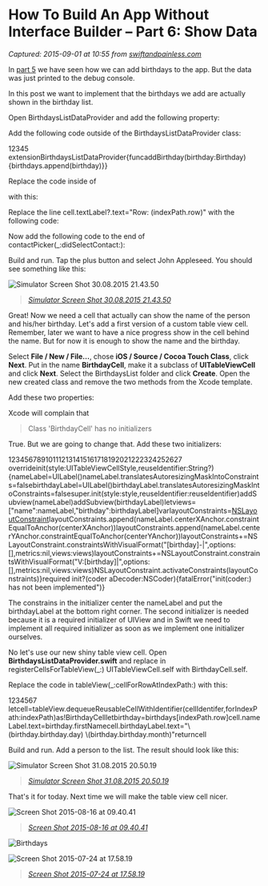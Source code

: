 # How To Build An App Without Interface Builder – Part 6: Show Data

_Captured: 2015-09-01 at 10:55 from [swiftandpainless.com](http://swiftandpainless.com/)_

In [part 5](http://swiftandpainless.com/how-to-build-an-app-without-interface-builder-part-5-data-model/) we have seen how we can add birthdays to the app. But the data was just printed to the debug console.

In this post we want to implement that the birthdays we add are actually shown in the birthday list.

Open BirthdaysListDataProvider and add the following property:

Add the following code outside of the BirthdaysListDataProvider class:

12345 
extensionBirthdaysListDataProvider{funcaddBirthday(birthday:Birthday){birthdays.append(birthday)}}

Replace the code inside of

with this:

Replace the line cell.textLabel?.text="Row: (indexPath.row)" with the following code:

Now add the following code to the end of contactPicker(_:didSelectContact:):

Build and run. Tap the plus button and select John Appleseed. You should see something like this:

![Simulator Screen Shot 30.08.2015 21.43.50](http://swift.eltanin.uberspace.de/wp-content/uploads/2015/08/Simulator-Screen-Shot-30.08.2015-21.43.50-200x300.png)

> _[Simulator Screen Shot 30.08.2015 21.43.50](http://swift.eltanin.uberspace.de/wp-content/uploads/2015/08/Simulator-Screen-Shot-30.08.2015-21.43.50.png)_

Great! Now we need a cell that actually can show the name of the person and his/her birthday. Let's add a first version of a custom table view cell. Remember, later we want to have a nice progress show in the cell behind the name. But for now it is enough to show the name and the birthday.

Select **File / New / File…**, chose **iOS / Source / Cocoa Touch Class**, click **Next**. Put in the name **BirthdayCell**, make it a subclass of **UITableViewCell** and click **Next**. Select the BirthdaysList folder and click **Create**. Open the new created class and remove the two methods from the Xcode template.

Add these two properties:

Xcode will complain that

> Class 'BirthdayCell' has no initializers 

True. But we are going to change that. Add these two initializers:

123456789101112131415161718192021222324252627 
overrideinit(style:UITableViewCellStyle,reuseIdentifier:String?){nameLabel=UILabel()nameLabel.translatesAutoresizingMaskIntoConstraints=falsebirthdayLabel=UILabel()birthdayLabel.translatesAutoresizingMaskIntoConstraints=falsesuper.init(style:style,reuseIdentifier:reuseIdentifier)addSubview(nameLabel)addSubview(birthdayLabel)letviews=["name":nameLabel,"birthday":birthdayLabel]varlayoutConstraints=[NSLayoutConstraint]()layoutConstraints.append(nameLabel.centerXAnchor.constraintEqualToAnchor(centerXAnchor))layoutConstraints.append(nameLabel.centerYAnchor.constraintEqualToAnchor(centerYAnchor))layoutConstraints+=NSLayoutConstraint.constraintsWithVisualFormat("[birthday]-|",options:[],metrics:nil,views:views)layoutConstraints+=NSLayoutConstraint.constraintsWithVisualFormat("V:[birthday]|",options:[],metrics:nil,views:views)NSLayoutConstraint.activateConstraints(layoutConstraints)}required init?(coder aDecoder:NSCoder){fatalError("init(coder:) has not been implemented")}

The constrains in the initializer center the nameLabel and put the birthdayLabel at the bottom right corner. The second initializer is needed because it is a required initializer of UIView and in Swift we need to implement all required initializer as soon as we implement one initializer ourselves.

No let's use our new shiny table view cell. Open **BirthdaysListDataProvider.swift** and replace in registerCellsForTableView(_:) UITableViewCell.self with BirthdayCell.self.

Replace the code in tableView(_:cellForRowAtIndexPath:) with this:

1234567 
letcell=tableView.dequeueReusableCellWithIdentifier(cellIdentifer,forIndexPath:indexPath)as!BirthdayCellletbirthday=birthdays[indexPath.row]cell.nameLabel.text=birthday.firstNamecell.birthdayLabel.text="\\(birthday.birthday.day) \\(birthday.birthday.month)"returncell

Build and run. Add a person to the list. The result should look like this:

![Simulator Screen Shot 31.08.2015 20.50.19](http://swift.eltanin.uberspace.de/wp-content/uploads/2015/08/Simulator-Screen-Shot-31.08.2015-20.50.19-200x300.png)

> _[Simulator Screen Shot 31.08.2015 20.50.19](http://swift.eltanin.uberspace.de/wp-content/uploads/2015/08/Simulator-Screen-Shot-31.08.2015-20.50.19.png)_

That's it for today. Next time we will make the table view cell nicer.

![Screen Shot 2015-08-16 at 09.40.41](http://swift.eltanin.uberspace.de/wp-content/uploads/2015/08/Screen-Shot-2015-08-16-at-09.40.41.png)

> _[Screen Shot 2015-08-16 at 09.40.41](http://swift.eltanin.uberspace.de/wp-content/uploads/2015/08/Screen-Shot-2015-08-16-at-09.40.41.png)_

![Birthdays](http://swift.eltanin.uberspace.de/wp-content/uploads/2015/08/Birthdays.png)

![Screen Shot 2015-07-24 at 17.58.19](http://swift.eltanin.uberspace.de/wp-content/uploads/2015/08/Screen-Shot-2015-07-24-at-17.58.19.png)

> _[Screen Shot 2015-07-24 at 17.58.19](http://swift.eltanin.uberspace.de/wp-content/uploads/2015/08/Screen-Shot-2015-07-24-at-17.58.19.png)_
